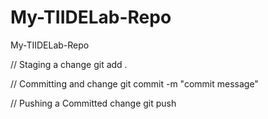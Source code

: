 # My-TIIDELab-Repo

My-TIIDELab-Repo

// Staging a change
git add .

// Committing and change
git commit -m "commit message"

// Pushing a Committed change
git push
